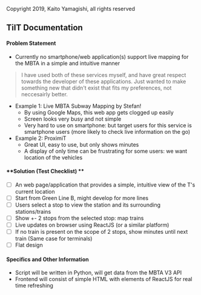 Copyright 2019, Kaito Yamagishi, all rights reserved

## TilT Documentation

#### **Problem Statement**

- Currently no smartphone/web application(s) support live mapping for the MBTA in a simple and intuitive manner

> I have used both of these services myself, and have great respect towards the developer of these applications. Just wanted to make something new that didn't exist that fits my preferences, not neccesairly better.

- Example 1: Live MBTA Subway Mapping by Stefan!
  - By using Google Maps, this web app gets clogged up easily
  - Screen looks very busy and not simple
  - Very hard to use on smartphone: but target users for this service is smartphone users (more likely to check live information on the go)
- Example 2: ProximiT
  - Great UI, easy to use, but only shows minutes
  - A display of only time can be frustrating for some users: we want location of the vehicles

#### **Solution (Test Checklist) **

- [ ] An web page/application that provides a simple, intuitive view of the T's current location
- [ ] Start from Green Line B, might develop for more lines
- [ ] Users select a stop to view the station and its surrounding stations/trains
- [ ] Show +- 2 stops from the selected stop: map trains
- [ ] Live updates on browser using ReactJS (or a similar platform)
- [ ] If no train is present on the scope of 2 stops, show minutes until next train (Same case for terminals)
- [ ] Flat design

#### **Specifics and Other Information**

- Script will be written in Python, will get data from the MBTA V3 API
- Frontend will consist of simple HTML with elements of ReactJS for real time refreshing
